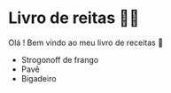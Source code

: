 # Livro de reitas :man_cook:

Olá ! Bem vindo ao meu livro de receitas :wave:

 - Strogonoff de frango
 - Pavê
 - Bigadeiro

